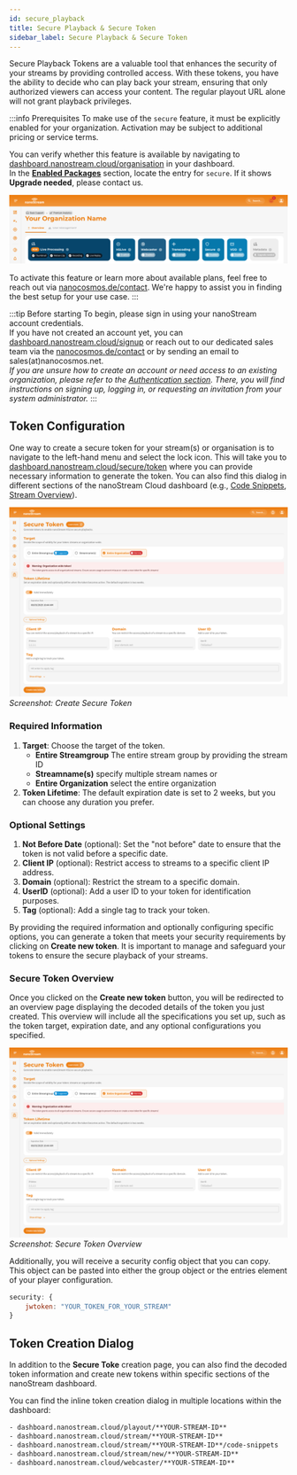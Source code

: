 ```yaml
---
id: secure_playback
title: Secure Playback & Secure Token
sidebar_label: Secure Playback & Secure Token
---
```


Secure Playback Tokens are a valuable tool that enhances the security of your streams by providing controlled access. With these tokens, you have the ability to decide who can play back your stream, ensuring that only authorized viewers can access your content. The regular playout URL alone will not grant playback privileges.

:::info Prerequisites
To make use of the `secure` feature, it must be explicitly enabled for your organization. Activation may be subject to additional pricing or service terms.

You can verify whether this feature is available by navigating to [dashboard.nanostream.cloud/organisation](https://dashboard.nanostream.cloud/organisation) in your dashboard.  
In the **[Enabled Packages](./organization_overview#enabled-packages)** section, locate the entry for `secure`. If it shows **Upgrade needed**, please contact us.

![Screenshot: Enabled Packages](../assets/dashboard/enabled-packages.png)  

To activate this feature or learn more about available plans, feel free to reach out via [nanocosmos.de/contact](https://www.nanocosmos.de/contact). We're happy to assist you in finding the best setup for your use case.
:::

:::tip Before starting
To begin, please sign in using your nanoStream account credentials. <br/>
If you have not created an account yet, you can [dashboard.nanostream.cloud/signup](https://dashboard.nanostream.cloud/signup) or reach out to our dedicated sales team via the [nanocosmos.de/contact](https://www.nanocosmos.de/contact) or by sending an email to sales(at)nanocosmos.net. <br/>
*If you are unsure how to create an account or need access to an existing organization, please refer to the [Authentication section](./getting_started.md#authentication). There, you will find instructions on signing up, logging in, or requesting an invitation from your system administrator.*
:::


## Token Configuration

One way to create a secure token for your stream(s) or organisation is to navigate to the left-hand menu and select the lock icon. This will take you to [dashboard.nanostream.cloud/secure/token](https://dashboard.nanostream.cloud/secure/token) where you can provide necessary information to generate the token. You can also find this dialog in different sections of the nanoStream Cloud dashboard (e.g., [Code Snippets](./code_snippets), [Stream Overview](./stream_overview)).

![Screenshot: Create Secure Token](../assets/dashboard/secure-token.png)
*Screenshot: Create Secure Token*

### Required Information

1. **Target**: Choose the target of the token.
   - **Entire Streamgroup** The entire stream group by providing the stream ID
   - **Streamname(s)** specify multiple stream names or
   - **Entire Organization** select the entire organization
2. **Token Lifetime**: The default expiration date is set to 2 weeks, but you can choose any duration you prefer.

### Optional Settings

1. **Not Before Date** (optional): Set the "not before" date to ensure that the token is not valid before a specific date.
2. **Client IP** (optional): Restrict access to streams to a specific client IP address.
3. **Domain** (optional): Restrict the stream to a specific domain.
4. **UserID** (optional): Add a user ID to your token for identification purposes.
5. **Tag** (optional): Add a single tag to track your token.

By providing the required information and optionally configuring specific options, you can generate a token that meets your security requirements by clicking on **Create new token**. It is important to manage and safeguard your tokens to ensure the secure playback of your streams.

### Secure Token Overview

Once you clicked on the **Create new token** button, you will be redirected to an overview page displaying the decoded details of the token you just created. This overview will include all the specifications you set up, such as the token target, expiration date, and any optional configurations you specified.

![Screenshot: Secure Token Overview](../assets/dashboard/secure-token.png)
*Screenshot: Secure Token Overview*

Additionally, you will receive a security config object that you can copy. This object can be pasted into either the group object or the entries element of your player configuration.

```js
security: {
	jwtoken: "YOUR_TOKEN_FOR_YOUR_STREAM"
}
```

## Token Creation Dialog

In addition to the **Secure Toke** creation page, you can also find the decoded token information and create new tokens within specific sections of the nanoStream dashboard. 

You can find the inline token creation dialog in multiple locations within the dashboard:

    - dashboard.nanostream.cloud/playout/**YOUR-STREAM-ID**
    - dashboard.nanostream.cloud/stream/**YOUR-STREAM-ID**
    - dashboard.nanostream.cloud/stream/**YOUR-STREAM-ID**/code-snippets
    - dashboard.nanostream.cloud/stream/new/**YOUR-STREAM-ID**
    - dashboard.nanostream.cloud/webcaster/**YOUR-STREAM-ID**
